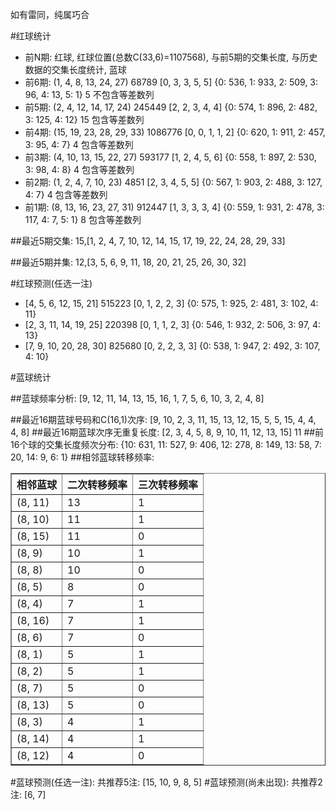 <!-- 
.. title: 双色球2017043期(2017-04-16)数据分析报告
.. slug: slott-2017043-2017-04-16-report
.. date: 2017-04-17 08:00:00 UTC+08:00
.. tags: Lottery
.. link: 
.. description: 
.. type: text
-->

如有雷同，纯属巧合

<!-- TEASER_END-->

#红球统计

- 前N期: 红球, 红球位置(总数C(33,6)=1107568), 与前5期的交集长度, 与历史数据的交集长度统计, 蓝球
- 前6期: (1, 4, 8, 13, 24, 27) 68789 [0, 3, 3, 5, 5] {0: 536, 1: 933, 2: 509, 3: 96, 4: 13, 5: 1} 5 不包含等差数列
- 前5期: (2, 4, 12, 14, 17, 24) 245449 [2, 2, 3, 4, 4] {0: 574, 1: 896, 2: 482, 3: 125, 4: 12} 15 包含等差数列
- 前4期: (15, 19, 23, 28, 29, 33) 1086776 [0, 0, 1, 1, 2] {0: 620, 1: 911, 2: 457, 3: 95, 4: 7} 4 包含等差数列
- 前3期: (4, 10, 13, 15, 22, 27) 593177 [1, 2, 4, 5, 6] {0: 558, 1: 897, 2: 530, 3: 98, 4: 8} 4 包含等差数列
- 前2期: (1, 2, 4, 7, 10, 23) 4851 [2, 3, 4, 5, 5] {0: 567, 1: 903, 2: 488, 3: 127, 4: 7} 4 包含等差数列
- 前1期: (8, 13, 16, 23, 27, 31) 912447 [1, 3, 3, 3, 4] {0: 559, 1: 931, 2: 478, 3: 117, 4: 7, 5: 1} 8 包含等差数列

##最近5期交集:
15,[1, 2, 4, 7, 10, 12, 14, 15, 17, 19, 22, 24, 28, 29, 33]

##最近5期并集:
12,[3, 5, 6, 9, 11, 18, 20, 21, 25, 26, 30, 32]

#红球预测(任选一注)

- [4, 5, 6, 12, 15, 21] 515223 [0, 1, 2, 2, 3] {0: 575, 1: 925, 2: 481, 3: 102, 4: 11}
- [2, 3, 11, 14, 19, 25] 220398 [0, 1, 1, 2, 3] {0: 546, 1: 932, 2: 506, 3: 97, 4: 13}
- [7, 9, 10, 20, 28, 30] 825680 [0, 2, 2, 3, 3] {0: 538, 1: 947, 2: 492, 3: 107, 4: 10}

#蓝球统计

##蓝球频率分析:
[9, 12, 11, 14, 13, 15, 16, 1, 7, 5, 6, 10, 3, 2, 4, 8]

##最近16期蓝球号码和C(16,1)次序:
 [9, 10, 2, 3, 11, 15, 13, 12, 15, 5, 5, 15, 4, 4, 4, 8]
##最近16期蓝球次序无重复长度:
 [2, 3, 4, 5, 8, 9, 10, 11, 12, 13, 15] 11
##前16个球的交集长度频次分布:
{10: 631, 11: 527, 9: 406, 12: 278, 8: 149, 13: 58, 7: 20, 14: 9, 6: 1}
##相邻蓝球转移频率:
 <table border="1" class="table table-striped dataframe">
  <thead>
    <tr style="text-align: right;">
      <th>相邻蓝球</th>
      <th>二次转移频率</th>
      <th>三次转移频率</th>
    </tr>
  </thead>
  <tbody>
    <tr>
      <td>(8, 11)</td>
      <td>13</td>
      <td>1</td>
    </tr>
    <tr>
      <td>(8, 10)</td>
      <td>11</td>
      <td>1</td>
    </tr>
    <tr>
      <td>(8, 15)</td>
      <td>11</td>
      <td>0</td>
    </tr>
    <tr>
      <td>(8, 9)</td>
      <td>10</td>
      <td>1</td>
    </tr>
    <tr>
      <td>(8, 8)</td>
      <td>10</td>
      <td>0</td>
    </tr>
    <tr>
      <td>(8, 5)</td>
      <td>8</td>
      <td>0</td>
    </tr>
    <tr>
      <td>(8, 4)</td>
      <td>7</td>
      <td>1</td>
    </tr>
    <tr>
      <td>(8, 16)</td>
      <td>7</td>
      <td>1</td>
    </tr>
    <tr>
      <td>(8, 6)</td>
      <td>7</td>
      <td>0</td>
    </tr>
    <tr>
      <td>(8, 1)</td>
      <td>5</td>
      <td>1</td>
    </tr>
    <tr>
      <td>(8, 2)</td>
      <td>5</td>
      <td>1</td>
    </tr>
    <tr>
      <td>(8, 7)</td>
      <td>5</td>
      <td>0</td>
    </tr>
    <tr>
      <td>(8, 13)</td>
      <td>5</td>
      <td>0</td>
    </tr>
    <tr>
      <td>(8, 3)</td>
      <td>4</td>
      <td>1</td>
    </tr>
    <tr>
      <td>(8, 14)</td>
      <td>4</td>
      <td>1</td>
    </tr>
    <tr>
      <td>(8, 12)</td>
      <td>4</td>
      <td>0</td>
    </tr>
  </tbody>
</table>
#蓝球预测(任选一注):
共推荐5注: [15, 10, 9, 8, 5]
#蓝球预测(尚未出现):
共推荐2注: [6, 7]

